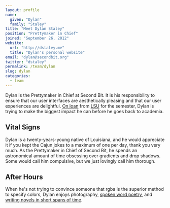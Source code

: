 ```yaml
---
layout: profile
name:
  given: "Dylan"
  family: "Staley"
title: "Meet Dylan Staley"
position: "Prettymaker in Chief"
joined: "September 26, 2012"
website:
  url: "http://dstaley.me"
  title: "Dylan's personal website"
email: "dylan@secondbit.org"
twitter: "dstaley"
permalink: /team/dylan
slug: dylan
categories:
  - team
---
```

Dylan is the Prettymaker in Chief at Second Bit. It is his responsibility to ensure that our user interfaces are aesthetically pleasing and that our user experiences are delightful. [On loan](/blog/prettymaker-in-chief) from [LSU](http://www.lsu.edu) for the semester, Dylan is trying to make the biggest impact he can before he goes back to academia.

<!-- break -->

## Vital Signs

Dylan is a twenty-years-young native of Louisiana, and he would appreciate it if you kept the Cajun jokes to a maximum of one per day, thank you very much. As the Prettymaker in Chief of Second Bit, he spends an astronomical amount of time obsessing over gradients and drop shadows. Some would call him compulsive, but we just lovingly call him thorough.

## After Hours

When he's not trying to convince someone that rgba is the superior method to specify colors, Dylan enjoys photography, [spoken word poetry](http://www.youtube.com/watch?v=g5wuMkxkpXQ), and [writing novels in short spans of time](http://nanowrimo.org).
